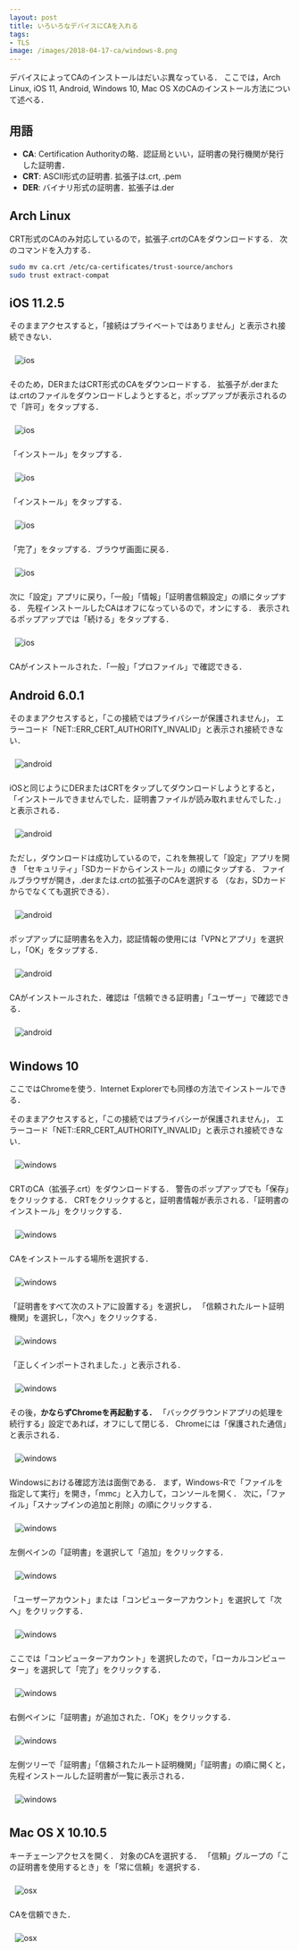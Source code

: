 ```yaml
---
layout: post
title: いろいろなデバイスにCAを入れる
tags:
- TLS
image: /images/2018-04-17-ca/windows-8.png
---
```


デバイスによってCAのインストールはだいぶ異なっている．
ここでは，Arch Linux, iOS 11, Android, Windows 10, Mac OS XのCAのインストール方法について述べる．

<style>
img {
    margin: 10px;
    max-width: 600px;
    max-height: 500px;
}
</style>

## 用語

- **CA**: Certification Authorityの略．認証局といい，証明書の発行機関が発行した証明書．
- **CRT**: ASCII形式の証明書. 拡張子は.crt, .pem
- **DER**: バイナリ形式の証明書．拡張子は.der

## Arch Linux

CRT形式のCAのみ対応しているので，拡張子.crtのCAをダウンロードする．
次のコマンドを入力する．

~~~sh
sudo mv ca.crt /etc/ca-certificates/trust-source/anchors
sudo trust extract-compat
~~~

## iOS 11.2.5

そのままアクセスすると，「接続はプライベートではありません」と表示され接続できない．

![ios](/images/2018-04-17-ca/ios-1.png)

そのため，DERまたはCRT形式のCAをダウンロードする．
拡張子が.derまたは.crtのファイルをダウンロードしようとすると，ポップアップが表示されるので「許可」をタップする．

![ios](/images/2018-04-17-ca/ios-2.png)

「インストール」をタップする．

![ios](/images/2018-04-17-ca/ios-3.png)

「インストール」をタップする．

![ios](/images/2018-04-17-ca/ios-4.png)

「完了」をタップする．ブラウザ画面に戻る．

![ios](/images/2018-04-17-ca/ios-5.png)

次に「設定」アプリに戻り，「一般」「情報」「証明書信頼設定」の順にタップする．
先程インストールしたCAはオフになっているので，オンにする．
表示されるポップアップでは「続ける」をタップする．

![ios](/images/2018-04-17-ca/ios-6.png)

CAがインストールされた．「一般」「プロファイル」で確認できる．

## Android 6.0.1

そのままアクセスすると，「この接続ではプライバシーが保護されません」，
エラーコード「NET::ERR_CERT_AUTHORITY_INVALID」と表示され接続できない．

![android](/images/2018-04-17-ca/android-1.png)

iOSと同じようにDERまたはCRTをタップしてダウンロードしようとすると，
「インストールできませんでした．証明書ファイルが読み取れませんでした．」と表示される．

![android](/images/2018-04-17-ca/android-2.png)

ただし，ダウンロードは成功しているので，これを無視して「設定」アプリを開き
「セキュリティ」「SDカードからインストール」の順にタップする．
ファイルブラウザが開き，.derまたは.crtの拡張子のCAを選択する
（なお，SDカードからでなくても選択できる）．

![android](/images/2018-04-17-ca/android-3.png)

ポップアップに証明書名を入力，認証情報の使用には「VPNとアプリ」を選択し，「OK」をタップする．

![android](/images/2018-04-17-ca/android-4.png)

CAがインストールされた．確認は「信頼できる証明書」「ユーザー」で確認できる．

![android](/images/2018-04-17-ca/android-5.png)


## Windows 10

ここではChromeを使う．Internet Explorerでも同様の方法でインストールできる．

そのままアクセスすると，「この接続ではプライバシーが保護されません」，
エラーコード「NET::ERR_CERT_AUTHORITY_INVALID」と表示され接続できない．

![windows](/images/2018-04-17-ca/windows-1.png)

CRTのCA（拡張子.crt）をダウンロードする．
警告のポップアップでも「保存」をクリックする．
CRTをクリックすると，証明書情報が表示される．「証明書のインストール」をクリックする．

![windows](/images/2018-04-17-ca/windows-3.png)

CAをインストールする場所を選択する．

![windows](/images/2018-04-17-ca/windows-4.png)

「証明書をすべて次のストアに設置する」を選択し，
「信頼されたルート証明機関」を選択し，「次へ」をクリックする．

![windows](/images/2018-04-17-ca/windows-5.png)

「正しくインポートされました．」と表示される．

![windows](/images/2018-04-17-ca/windows-6.png)

その後，**かならずChromeを再起動する．**
「バックグラウンドアプリの処理を続行する」設定であれば，オフにして閉じる．
Chromeには「保護された通信」と表示される．

![windows](/images/2018-04-17-ca/windows-8.png)

Windowsにおける確認方法は面倒である．
まず，Windows-Rで「ファイルを指定して実行」を開き，「mmc」と入力して，コンソールを開く．
次に，「ファイル」「スナップインの追加と削除」の順にクリックする．

![windows](/images/2018-04-17-ca/windows-9.png)

左側ペインの「証明書」を選択して「追加」をクリックする．

![windows](/images/2018-04-17-ca/windows-10.png)

「ユーザーアカウント」または「コンピューターアカウント」を選択して「次へ」をクリックする．

![windows](/images/2018-04-17-ca/windows-11.png)

ここでは「コンピューターアカウント」を選択したので，「ローカルコンピューター」を選択して「完了」をクリックする．

![windows](/images/2018-04-17-ca/windows-12.png)

右側ペインに「証明書」が追加された．「OK」をクリックする．

![windows](/images/2018-04-17-ca/windows-13.png)

左側ツリーで「証明書」「信頼されたルート証明機関」「証明書」の順に開くと，先程インストールした証明書が一覧に表示される．

![windows](/images/2018-04-17-ca/windows-14.png)

## Mac OS X 10.10.5

キーチェーンアクセスを開く．
対象のCAを選択する．
「信頼」グループの「この証明書を使用するとき」を「常に信頼」を選択する．

![osx](/images/2018-04-17-ca/osx-1.png)

CAを信頼できた．

![osx](/images/2018-04-17-ca/osx-2.png)

